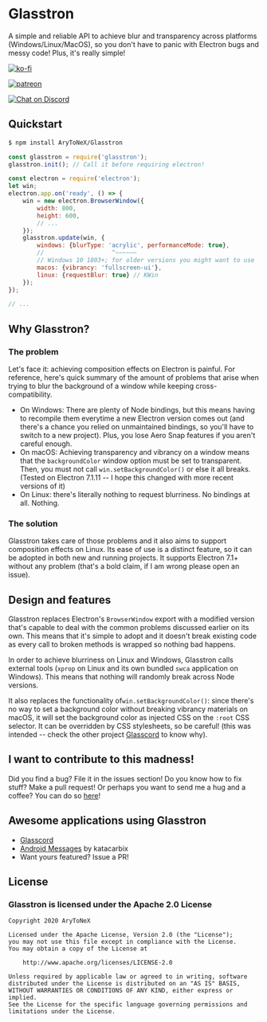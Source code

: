 ﻿# Glasstron

A simple and reliable API to achieve blur and transparency across platforms (Windows/Linux/MacOS), so you don't have to panic with Electron bugs and messy code! Plus, it's really simple!

[![ko-fi](https://www.ko-fi.com/img/donate_sm.png)](https://ko-fi.com/K3K3D0E0)

[![patreon](https://c5.patreon.com/external/logo/become_a_patron_button.png)](https://patreon.com/arytonex)

[![Chat on Discord](https://discordapp.com/api/guilds/696696149301657640/embed.png)](https://discord.gg/SftnByN)

## Quickstart
```bash
$ npm install AryToNeX/Glasstron
```
```js
const glasstron = require('glasstron');
glasstron.init(); // Call it before requiring electron!

const electron = require('electron');
let win;
electron.app.on('ready', () => {
	win = new electron.BrowserWindow({
		width: 800,
		height: 600,
		// ...
	});
	glasstron.update(win, {
		windows: {blurType: 'acrylic', performanceMode: true},
		//                   ^~~~~~~
		// Windows 10 1803+; for older versions you might want to use 'blurbehind'
		macos: {vibrancy: 'fullscreen-ui'},
		linux: {requestBlur: true} // KWin
	});
});

// ...
```
## Why Glasstron?

### The problem
Let's face it: achieving composition effects on Electron is painful. For reference, here's quick summary of the amount of problems that arise when trying to blur the background of a window while keeping cross-compatibility.
- On Windows: There are plenty of Node bindings, but this means having to recompile them everytime a new Electron version comes out (and there's a chance you relied on unmaintained bindings, so you'll have to switch to a new project). Plus, you lose Aero Snap features if you aren't careful enough.
- On macOS: Achieving transparency and vibrancy on a window means that the `backgroundColor` window option must be set to transparent. Then, you must not call `win.setBackgroundColor()` or else it all breaks. (Tested on Electron 7.1.11 -- I hope this changed with more recent versions of it)
- On Linux: there's literally nothing to request blurriness. No bindings at all. Nothing.

### The solution
Glasstron takes care of those problems and it also aims to support composition effects on Linux. Its ease of use is a distinct feature, so it can be adopted in both new and running projects. It supports Electron 7.1+ without any problem (that's a bold claim, if I am wrong please open an issue).

## Design and features
Glasstron replaces Electron's `BrowserWindow` export with a modified version that's capable to deal with the common problems discussed earlier on its own. This means that it's simple to adopt and it doesn't break existing code as every call to broken methods is wrapped so nothing bad happens.

In order to achieve blurriness on Linux and Windows, Glasstron calls external tools (`xprop` on Linux and its own bundled `swca` application on Windows). This means that nothing will randomly break across Node versions.

It also replaces the functionality of`win.setBackgroundColor()`: since there's no way to set a background color without breaking vibrancy materials on macOS, it will set the background color as injected CSS on the `:root` CSS selector. It can be overridden by CSS stylesheets, so be careful! (this was intended -- check the other project [Glasscord](https://github.com/AryToNeX/Glasscord) to know why).

## I want to contribute to this madness!
Did you find a bug? File it in the issues section!
Do you know how to fix stuff? Make a pull request!
Or perhaps you want to send me a hug and a coffee? You can do so [here](https://ko-fi.com/arytonex)!

## Awesome applications using Glasstron
- [Glasscord](https://github.com/AryToNeX/Glasscord)
- [Android Messages](https://github.com/katacarbix/android-messages) by katacarbix
- Want yours featured? Issue a PR!

## License
### Glasstron is licensed under the Apache 2.0 License
```
Copyright 2020 AryToNeX

Licensed under the Apache License, Version 2.0 (the "License");
you may not use this file except in compliance with the License.
You may obtain a copy of the License at

	http://www.apache.org/licenses/LICENSE-2.0

Unless required by applicable law or agreed to in writing, software
distributed under the License is distributed on an "AS IS" BASIS,
WITHOUT WARRANTIES OR CONDITIONS OF ANY KIND, either express or implied.
See the License for the specific language governing permissions and
limitations under the License.
```
